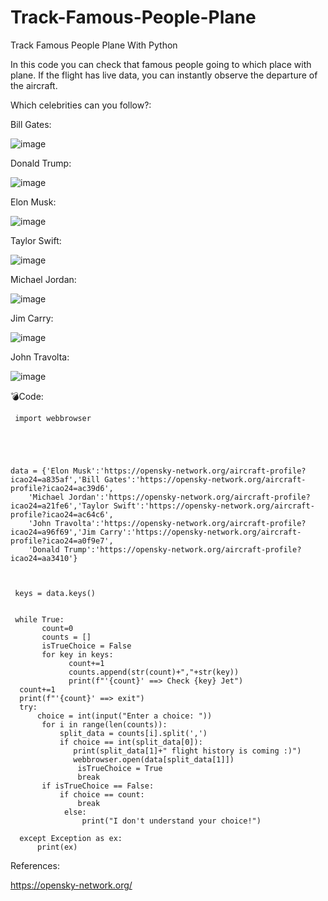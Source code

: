 # Track-Famous-People-Plane
Track Famous People Plane With Python


In this code you can check that famous people going to which place with plane. If the flight has live data, you can instantly observe the departure of the aircraft.

Which celebrities can you follow?:

Bill Gates:

![image](https://user-images.githubusercontent.com/75094927/155206796-16975053-420e-4f16-9be6-bc5b3f371960.png)


Donald Trump:

![image](https://user-images.githubusercontent.com/75094927/155206566-38234eb1-1199-40fd-8a6f-536ca15702af.png)


Elon Musk:

![image](https://user-images.githubusercontent.com/75094927/155206622-b6b24a11-a821-4868-96bc-32549d179c64.png)



Taylor Swift:

![image](https://user-images.githubusercontent.com/75094927/155206665-15ab1f6a-579a-490e-b3b4-0155e26147bc.png)


Michael Jordan:

![image](https://user-images.githubusercontent.com/75094927/155206739-c5bd7bfa-efcb-4573-85d5-9abe7cd10bae.png)


Jim Carry:

![image](https://user-images.githubusercontent.com/75094927/155206905-049c42f6-d4d3-46dd-9762-79143a992fe7.png)


John Travolta:

![image](https://user-images.githubusercontent.com/75094927/155206938-d2a7276e-998c-422b-a4ec-31a842041c36.png)



 



💣Code:



     import webbrowser





    data = {'Elon Musk':'https://opensky-network.org/aircraft-profile?icao24=a835af','Bill Gates':'https://opensky-network.org/aircraft-profile?icao24=ac39d6',
        'Michael Jordan':'https://opensky-network.org/aircraft-profile?icao24=a21fe6','Taylor Swift':'https://opensky-network.org/aircraft-profile?icao24=ac64c6',
        'John Travolta':'https://opensky-network.org/aircraft-profile?icao24=a96f69','Jim Carry':'https://opensky-network.org/aircraft-profile?icao24=a0f9e7',
        'Donald Trump':'https://opensky-network.org/aircraft-profile?icao24=aa3410'}



     keys = data.keys()
 
 
     while True:
           count=0
           counts = []
           isTrueChoice = False
           for key in keys:
                 count+=1
                 counts.append(str(count)+","+str(key))
                 print(f"'{count}' ==> Check {key} Jet")
      count+=1
      print(f"'{count}' ==> exit")
      try:
          choice = int(input("Enter a choice: "))
           for i in range(len(counts)):
               split_data = counts[i].split(',')
               if choice == int(split_data[0]):
                  print(split_data[1]+" flight history is coming :)")
                  webbrowser.open(data[split_data[1]])
                   isTrueChoice = True
                   break
           if isTrueChoice == False:
               if choice == count:
                   break
                else:
                    print("I don't understand your choice!")
          
      except Exception as ex:
          print(ex)
        
      
References:
 
 https://opensky-network.org/






